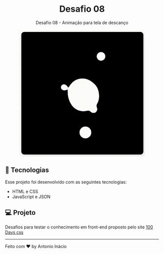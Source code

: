 <h1 align="center"> Desafio 08 </h1>

<p align="center">
Desafio 08 - Animação para tela de descanço
</p>

<p align="center">
<img alt="Projeto" src="./.github/project.gif">
</p>



## 🚀 Tecnologias

Esse projeto foi desenvolvido com as seguintes tecnologias:

- HTML e CSS
- JavaScript e JSON

## 💻 Projeto

  Desafios para testar o conhecimento em front-end proposto pelo site [100 Days css](https://100dayscss.com/)

---

Feito com ♥ by Antonio Inácio
